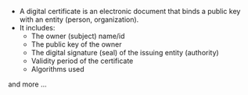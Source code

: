 - A digital certificate is an electronic document that binds a public key with an entity (person, organization).
- It includes:
	- The owner (subject) name/id
	- The public key of the owner
	- The digital signature (seal) of the issuing entity (authority)
	- Validity period of the certificate
	- Algorithms used
	
and more …